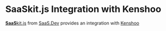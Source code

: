 
# **SaaS**kit.js Integration with Kenshoo

[**SaaS**kit.js](https://saaskit.js.org) from [SaaS.Dev](https://saas.dev) provides an integration with [Kenshoo](https://saaskit.js.org/integrations/kenshoo)
